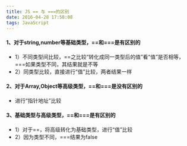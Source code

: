 ```yaml
---
title: JS == 与 ===的区别
date: 2016-04-28 17:58:08
tags: JavaScript
---
```


#### 1、对于string,number等基础类型，==和===是有区别的

- 1）不同类型间比较，==之比较“转化成同一类型后的值”看“值”是否相等，===如果类型不同，其结果就是不等
- 2）同类型比较，直接进行“值”比较，两者结果一样

#### 2、对于Array,Object等高级类型，==和===是没有区别的
- 进行“指针地址”比较

#### 3、基础类型与高级类型，==和===是有区别的
- 1）对于==，将高级转化为基础类型，进行“值”比较
- 2）因为类型不同，===结果为false

